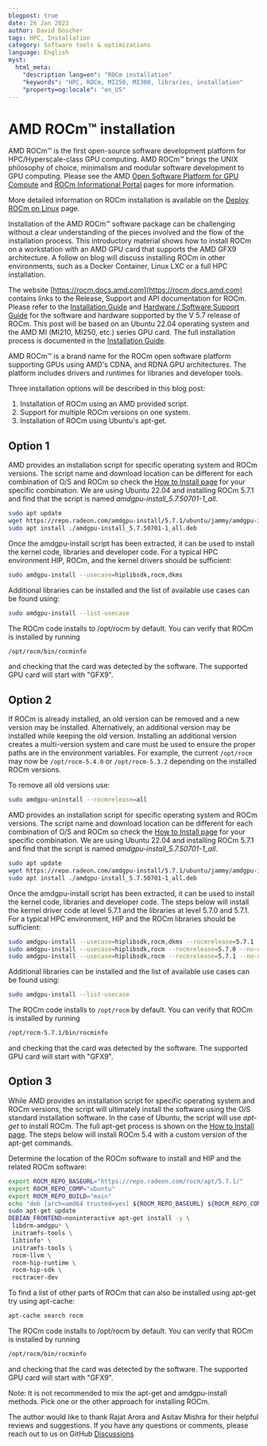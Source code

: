 ```yaml
---
blogpost: true
date: 26 Jan 2023
author: David Doscher
tags: HPC, Installation
category: Software tools & optimizations
language: English
myst:
  html_meta:
    "description lang=en": "ROCm installation"
    "keywords": "HPC, ROCm, MI250, MI300, libraries, installation"
    "property=og:locale": "en_US"
---
```


# AMD ROCm™ installation

AMD ROCm™ is the first open-source software development platform for HPC/Hyperscale-class
GPU computing. AMD ROCm™ brings the UNIX philosophy of choice, minimalism and modular software
development to GPU computing. Please see the AMD
[Open Software Platform for GPU Compute](https://www.amd.com/en/graphics/servers-solutions-rocm)
and [ROCm Informational Portal](https://rocm.docs.amd.com/) pages for more information.

More detailed information on ROCm installation is available on the
[Deploy ROCm on Linux](https://rocm.docs.amd.com/en/latest/deploy/linux/index.html) page.

Installation of the AMD ROCm™ software package can be challenging without a clear
understanding of the pieces involved and the flow of the installation process. This
introductory material shows how to install ROCm on a workstation with an AMD GPU
card that supports the AMD GFX9 architecture. A follow on blog will discuss installing
ROCm in other environments, such as a Docker Container, Linux LXC or a full HPC installation.

The website [https://rocm.docs.amd.com](https://rocm.docs.amd.com) contains links
to the Release, Support and API documentation for ROCm. Please refer to the
[Installation Guide](https://rocm.docs.amd.com/en/latest/deploy/linux/) and
[Hardware / Software Support Guide](https://rocm.docs.amd.com/en/latest/release/gpu_os_support.html)
for the software and hardware supported by the V 5.7 release of ROCm. This post
will be based on an Ubuntu 22.04 operating system and the AMD MI (MI210, MI250,
etc.) series GPU card. The full installation process is documented in the
[Installation Guide](https://rocm.docs.amd.com/en/latest/deploy/linux/).

AMD ROCm™ is a brand name for the ROCm open software platform supporting
GPUs using AMD's CDNA, and RDNA GPU architectures. The platform includes
drivers and runtimes for libraries and developer tools.

 Three installation options will be described in this blog post:

 1. Installation of ROCm using an AMD provided script.
 2. Support for multiple ROCm versions on one system.
 3. Installation of ROCm using Ubuntu's apt-get.

## Option 1

AMD provides an installation script for specific operating system and ROCm versions.
The script name and download location can be different for each combination of O/S
and ROCm so check the
[How to Install page](https://rocm.docs.amd.com/en/latest/deploy/linux/installer/install.html)
for your specific combination. We are using Ubuntu 22.04 and installing ROCm 5.7.1
and find that the script is named *amdgpu-install_5.7.50701-1_all*.

```bash
sudo apt update
wget https://repo.radeon.com/amdgpu-install/5.7.1/ubuntu/jammy/amdgpu-install_5.7.50701-1_all.deb
sudo apt install ./amdgpu-install_5.7.50701-1_all.deb
```

Once the amdgpu-install script has been extracted, it can be used to install the
kernel code, libraries and developer code. For a typical HPC environment HIP, ROCm,
and the kernel drivers should be sufficient:

```bash
sudo amdgpu-install --usecase=hiplibsdk,rocm,dkms
```

Additional libraries can be installed and the list of available use cases can be found using:

```bash
sudo amdgpu-install --list-usecase
```

The ROCm code installs to /opt/rocm by default. You can verify that ROCm is installed by running

```bash
/opt/rocm/bin/rocminfo
```

and checking that the card was detected by the software. The supported GPU card will start with "GFX9".

## Option 2

If ROCm is already installed, an old version can be removed and a new version may
be installed. Alternatively, an additional version may be installed while keeping
the old version. Installing an additional version creates a multi-version system
and care must be used to ensure the proper paths are in the environment variables.
For example, the current ```/opt/rocm``` may now be ```/opt/rocm-5.4.0``` or
```/opt/rocm-5.3.2``` depending on the installed ROCm versions.

To remove all old versions use:

```bash
sudo amdgpu-uninstall --rocmrelease=all
```

AMD provides an installation script for specific operating system and ROCm versions.
The script name and download location can be different for each combination of O/S
and ROCm so check the [How to Install page](https://rocm.docs.amd.com/en/latest/deploy/linux/installer/install.html)
for your specific combination. We are using Ubuntu 22.04 and installing ROCm 5.7.1
and find that the script is named *amdgpu-install_5.7.50701-1_all*.

```bash
sudo apt update
wget https://repo.radeon.com/amdgpu-install/5.7.1/ubuntu/jammy/amdgpu-install_5.7.50701-1_all.deb
sudo apt install ./amdgpu-install_5.7.50701-1_all.deb
```

Once the amdgpu-install script has been extracted,  it can be used to install the
kernel code, libraries and developer code. The steps below will install the kernel
driver code at level 5.7.1 and the libraries at level 5.7.0 and 5.7.1. For a typical
HPC environment, HIP and the ROCm libraries should be sufficient:

```bash
sudo amdgpu-install --usecase=hiplibsdk,rocm,dkms --rocmrelease=5.7.1
sudo amdgpu-install --usecase=hiplibsdk,rocm --rocmrelease=5.7.0 --no-dkms
sudo amdgpu-install --usecase=hiplibsdk,rocm --rocmrelease=5.7.1 --no-dkms
```

Additional libraries can be installed and the list of available use cases can be found using:

```bash
sudo amdgpu-install --list-usecase
```

The ROCm code installs to `/opt/rocm` by default. You can verify that ROCm is installed by running

```bash
/opt/rocm-5.7.1/bin/rocminfo
```

and checking that the card was detected by the software. The supported GPU card will start with "GFX9".

## Option 3

While AMD provides an installation script for specific operating system and ROCm
versions, the script will ultimately install the software using the O/S standard
installation software. In the case of Ubuntu, the script will use *apt-get* to install
ROCm. The full apt-get process is shown on the
[How to Install page](https://rocm.docs.amd.com/en/latest/deploy/linux/os-native/install.html).
The steps below will install ROCm 5.4 with a custom version of the apt-get commands.

Determine the location of the ROCm software to install and HIP and the related ROCm software:

```bash
export ROCM_REPO_BASEURL="https://repo.radeon.com/rocm/apt/5.7.1/"
export ROCM_REPO_COMP="ubuntu"
export ROCM_REPO_BUILD="main"
echo "deb [arch=amd64 trusted=yes] ${ROCM_REPO_BASEURL} ${ROCM_REPO_COMP} ${ROCM_REPO_BUILD}" > /etc/apt/sources.list.d/rocm.list
sudo apt-get update
DEBIAN_FRONTEND=noninteractive apt-get install -y \
 libdrm-amdgpu* \
 initramfs-tools \
 libtinfo* \
 initramfs-tools \
 rocm-llvm \
 rocm-hip-runtime \
 rocm-hip-sdk \
 roctracer-dev
```

To find a list of other parts of ROCm that can also be installed using apt-get try using apt-cache:

```bash
apt-cache search rocm
```

The ROCm code installs to /opt/rocm by default. You can verify that ROCm is installed by running

```bash
/opt/rocm/bin/rocminfo
```

and checking that the card was detected by the software. The supported GPU card will
start with "GFX9".

Note: It is not recommended to mix the apt-get and amdgpu-install methods. Pick one
or the other approach for installing ROCm.

The author would like to thank Rajat Arora and Asitav Mishra for their helpful
reviews and suggestions. If you have any questions or comments, please reach
out to us on GitHub [Discussions](https://github.com/ROCm/rocm-blogs/discussions)
